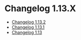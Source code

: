 # Changelog 1.13.X

*   [Changelog 1.13.2](changelog-1.13.2.md)
*   [Changelog 1.13.1](changelog-1.13.1.md)
*   [Changelog 1.13](changelog-1.13.md)
